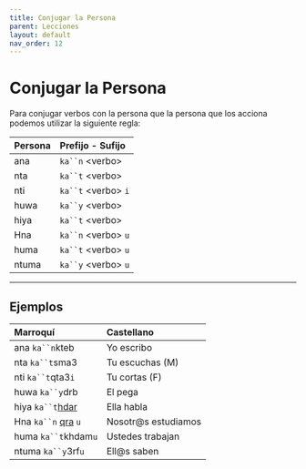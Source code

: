 ```yaml
---
title: Conjugar la Persona
parent: Lecciones
layout: default
nav_order: 12
---
```


# Conjugar la Persona

Para conjugar verbos con la persona que la persona que los acciona podemos utilizar la siguiente regla:


| Persona | Prefijo - Sufijo      |
|:--------|:----------------------|
| ana     | `ka``n` \<verbo\>     |
| nta     | `ka``t` \<verbo\>     |
| nti     | `ka``t` \<verbo\> `i` |
| huwa    | `ka``y` \<verbo\>     |
| hiya    | `ka``t` \<verbo\>     |
| Hna     | `ka``n` \<verbo\> `u` |
| huma    | `ka``t` \<verbo\> `u` |
| ntuma   | `ka``y` \<verbo\> `u` |

---

## Ejemplos

| Marroquí | Castellano      |
|:--------|:----------------------|
| ana `ka``n`kteb     | Yo escribo     |
| nta `ka``t`sma3     | Tu escuchas (M)     |
| nti `ka``t`qta3`i`     | Tu cortas (F)     |
| huwa `ka``y`drb     | El pega     |
| hiya `ka``t`[hdar](../verbos/hablar)     | Ella habla     |
| Hna  `ka``n` [qra](../verbos/estudiar) `u` | Nosotr@s estudiamos     |
| huma `ka``t`khdam`u`     | Ustedes trabajan     |
| ntuma `ka``y`3rf`u`     | Ell@s saben     |